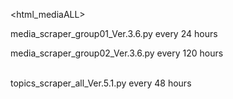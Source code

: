 
<html_mediaALL>
  
media_scraper_group01_Ver.3.6.py  every 24 hours <br>

media_scraper_group02_Ver.3.6.py  every 120 hours <br>

<html-pickup> <br>
topics_scraper_all_Ver.5.1.py every 48 hours 
